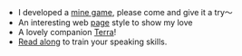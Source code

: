


- I developed a [mine game](/Projects/mine.html), please come and give it a try～
- An interesting web [page](/Projects/mylove.html) style to show my love
- A lovely companion [Terra](/Projects/terra.html)!
- [Read along](/Projects/reader.html) to train your speaking skills.